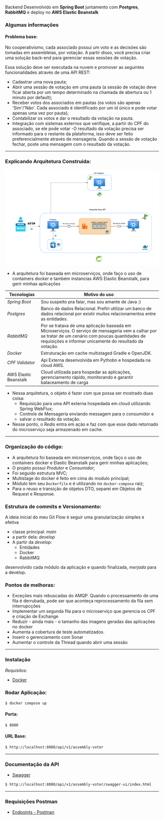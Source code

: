 Backend Desenvolvido em **Spring Boot** juntamento com **Postgres**, **RabbitMQ** e deploy no **AWS Elastic Beanstalk**

### Algumas informações

#### Problema base:
No cooperativismo, cada associado possui um voto e as decisões são tomadas em assembleias, por votação.
A partir disso, você precisa criar uma solução back-end para gerenciar essas sessões de votação.

Essa solução deve ser executada na nuvem e promover as seguintes funcionalidades através de uma API
REST:
- Cadastrar uma nova pauta;
- Abrir uma sessão de votação em uma pauta (a sessão de votação deve ficar aberta por um tempo
determinado na chamada de abertura ou 1 minuto por default);
- Receber votos dos associados em pautas (os votos são apenas 'Sim'/'Não'. Cada associado é
identificado por um id único e pode votar apenas uma vez por pauta);
- Contabilizar os votos e dar o resultado da votação na pauta.
- Integração com sistemas externos que verifique, a partir do CPF do associado, se ele pode votar
-O resultado da votação precisa ser informado para o restante da plataforma, isso deve ser
  feito preferencialmente através de mensageria. Quando a sessão de votação fechar, poste
  uma mensagem com o resultado da votação.
---

### Explicando Arquitetura Construída:

![image](assembly-voter.png)

- A arquitetura foi baseada em microserviços, onde faço o uso de containers docker e também instancias AWS Elastic Beanstalk, para gerir minhas aplicações



| Tecnologias           | Motivo do uso                                                                                                                                                                                                  | 
|-----------------------|----------------------------------------------------------------------------------------------------------------------------------------------------------------------------------------------------------------|
| *Spring Boot*         | Sou suspeito pra falar, mas sou amante de Java :)                                                                                                                                                              |
| *Postgres*            | Banco de dados Relacional. Prefiri utilizar um banco de dados relacional por existir muitos relacionamentos entre as entidades.                                                                                |                                                                                                                                                        |
| *RabbitMQ*            | Por se tratava de uma aplicação baseada em Microserviços. O serviço de mensageria vem a calhar por se tratar de um cenário com poucas quantidades de requisições e informar unicamente do resultado da votação. |
| *Docker*              | Estruturação em cache multistaged Gradle e OpenJDK.                                                                                                                                                            |
| *CPF Validator*       | Api Externa desenvolvida em Pythobn e hospedada na cloud AWS.                                                                                                                                                  |
| AWS Elastic Beanstalk | Cloud utilizada para hospedar as aplicações, gerenciamento rápido, monitorando e garantir balaceamento de carga                                                                                                |
- Nessa arquitetura, o objeto é fazer com que possa ser mostrado duas coisa:
  - Requisição para uma API externa hospedada em cloud utilizando Spring WebFlux;
  - Controle de Mensageria enviando messagem para o consumidor e 
  - salvar o resultado da votação.
- Nesse ponto, o *Redis* entra em ação e faz com que esse dado retornado do microserviço seja armazenado em cache.

---
### Organização do código:
- A arquitetura foi baseada em microserviços, onde faço o uso de containers docker e Elastic Beanstalk para gerir minhas aplicações;
- O projeto possui *Produtor* e *Consumidor*;
- Foi seguido estrutura MVC;
- Multistage do docker é feito em cima do modulo principal;
- Módulo tem seu `Dockerfile` e é utilizando no `docker-compose` raiz;
- Para o reuso e transição de objetos DTO, separei em Objetos de Request e Response.

### Estrutura de commits e Versionamento:
A ideia inicial do meu Git Flow é seguir uma granularização simples e efetiva
- classe principal: *main*
- a partir dela: *develop*
- A partir da *develop*:
    - Entidades
    - Docker
    - RabbitMQ

desenvolvido cada módulo da aplicação e quando finalizada, *merjada* para a develop.

### Pontos de melhoras:
- Exceções mais rebuscadas do AMQP. Quando o processamento de uma fila é derrubada, pode ser que aconteça reprocessamento da fila sem interrupcções
- Implementar um segunda fila para o microserviço que gerencia os CPF e criação de Exchange
- Reduzir - ainda mais - o tamanho das imagens geradas das aplicações no docker
- Aumenta a cobertura de teste automatizados.
- Inserir o gerenciamento com Sonar
- Aumentar o controle da Thread quando abrir uma sessão
---
### Instalação

*Requisitos:*

- [Docker](https://docs.docker.com/get-docker/)

### Rodar Aplicação:

```sh
$ docker compose up
```

#### Porta:

```sh
$ 8080
```

#### URL Base:

```sh
$ http://localhost:8080/api/v1/assembly-voter
```
---
### Documentação da API

- [Swagger](https://swagger.io)
```sh
$ http://localhost:8080/api/v1/assembly-voter/swagger-ui/index.html
```

---

### Requisições Postman
- [Endpoints - Postman](https://github.com/lucaswilker14/assembly-voter/tree/develop/postman-endpoints)